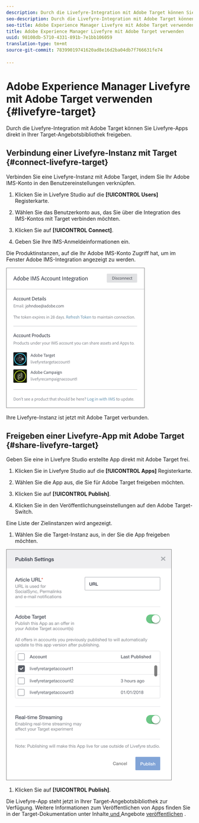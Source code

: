 ```yaml
---
description: Durch die Livefyre-Integration mit Adobe Target können Sie Livefyre-Apps direkt in Ihrer Target-Angebotsbibliothek freigeben.
seo-description: Durch die Livefyre-Integration mit Adobe Target können Sie Livefyre-Apps direkt in Ihrer Target-Angebotsbibliothek freigeben.
seo-title: Adobe Experience Manager Livefyre mit Adobe Target verwenden
title: Adobe Experience Manager Livefyre mit Adobe Target verwenden
uuid: 98108db-5710-4331-891b-7e1bb106059
translation-type: tm+mt
source-git-commit: 78399019741620ad8e16d2ba04db7f766631fe74

---
```


# Adobe Experience Manager Livefyre mit Adobe Target verwenden {#livefyre-target}

Durch die Livefyre-Integration mit Adobe Target können Sie Livefyre-Apps direkt in Ihrer Target-Angebotsbibliothek freigeben.

## Verbindung einer Livefyre-Instanz mit Target {#connect-livefyre-target}

Verbinden Sie eine Livefyre-Instanz mit Adobe Target, indem Sie Ihr Adobe IMS-Konto in den Benutzereinstellungen verknüpfen.

1. Klicken Sie in Livefyre Studio auf die **[!UICONTROL Users]** Registerkarte.

1. Wählen Sie das Benutzerkonto aus, das Sie über die Integration des IMS-Kontos mit Target verbinden möchten.

1. Klicken Sie auf **[!UICONTROL Connect]**.

1. Geben Sie Ihre IMS-Anmeldeinformationen ein.

Die Produktinstanzen, auf die Ihr Adobe IMS-Konto Zugriff hat, um im Fenster Adobe IMS-Integration angezeigt zu werden.

![](assets/livefyre-target-connect.png)

Ihre Livefyre-Instanz ist jetzt mit Adobe Target verbunden.

## Freigeben einer Livefyre-App mit Adobe Target {#share-livefyre-target}

Geben Sie eine in Livefyre Studio erstellte App direkt mit Adobe Target frei.

1. Klicken Sie in Livefyre Studio auf die **[!UICONTROL Apps]** Registerkarte.

1. Wählen Sie die App aus, die Sie für Adobe Target freigeben möchten.

1. Klicken Sie auf **[!UICONTROL Publish]**.

1. Klicken Sie in den Veröffentlichungseinstellungen auf den Adobe Target-Switch.

Eine Liste der Zielinstanzen wird angezeigt.

1. Wählen Sie die Target-Instanz aus, in der Sie die App freigeben möchten.

![](assets/livefyre-target-publish.png)

1. Klicken Sie auf  **[!UICONTROL Publish]**.

Die Livefyre-App steht jetzt in Ihrer Target-Angebotsbibliothek zur Verfügung. Weitere Informationen zum Veröffentlichen von Apps finden Sie in der Target-Dokumentation unter Inhalte[ und ](/help/using/c-library/t-publish-content.md)Angebote [veröffentlichen](https://marketing.adobe.com/resources/help/en_US/target/target/c_manage_content.html) .